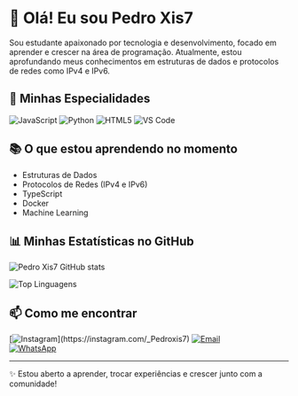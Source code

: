 # 👋 Olá! Eu sou Pedro Xis7

Sou estudante apaixonado por tecnologia e desenvolvimento, focado em aprender e crescer na área de programação. Atualmente, estou aprofundando meus conhecimentos em estruturas de dados e protocolos de redes como IPv4 e IPv6.

## 🚀 Minhas Especialidades

![JavaScript](https://img.shields.io/badge/-JavaScript-333333?style=flat&logo=javascript)
![Python](https://img.shields.io/badge/-Python-333333?style=flat&logo=python)
![HTML5](https://img.shields.io/badge/-HTML5-333333?style=flat&logo=html5)
![VS Code](https://img.shields.io/badge/-VS%20Code-333333?style=flat&logo=visual-studio-code)

## 📚 O que estou aprendendo no momento

- Estruturas de Dados  
- Protocolos de Redes (IPv4 e IPv6)  
- TypeScript  
- Docker  
- Machine Learning  

## 📊 Minhas Estatísticas no GitHub

![Pedro Xis7 GitHub stats](https://github-readme-stats.vercel.app/api?username=Xis7&show_icons=true&theme=tokyonight)

![Top Linguagens](https://github-readme-stats.vercel.app/api/top-langs/?username=Xis7&layout=compact&theme=tokyonight)

## 📫 Como me encontrar

[![Instagram](https://img.shields.io/badge/-Instagram-E4405F?style=flat&logo=instagram&logoColor=white&link=https://instagram.com/Pedroxis7_)](https://instagram.com/_Pedroxis7)  
[![Email](https://img.shields.io/badge/-Email-D14836?style=flat&logo=gmail&logoColor=white&link=mailto:jprabelo09@gmail.com)](mailto:jprabelo09@gmail.com)  
[![WhatsApp](https://img.shields.io/badge/-WhatsApp-25D366?style=flat&logo=whatsapp&logoColor=white&link=https://wa.me/5596981262127)](https://wa.me/5596981262127)

---

✨ Estou aberto a aprender, trocar experiências e crescer junto com a comunidade!
